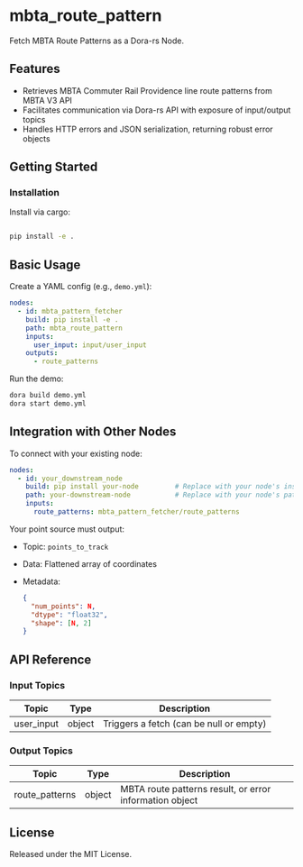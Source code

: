 # mbta_route_pattern

Fetch MBTA Route Patterns as a Dora-rs Node.

## Features
- Retrieves MBTA Commuter Rail Providence line route patterns from MBTA V3 API
- Facilitates communication via Dora-rs API with exposure of input/output topics
- Handles HTTP errors and JSON serialization, returning robust error objects

## Getting Started

### Installation
Install via cargo:
```bash

pip install -e .
````

## Basic Usage

Create a YAML config (e.g., `demo.yml`):

```yaml
nodes:
  - id: mbta_pattern_fetcher
    build: pip install -e .
    path: mbta_route_pattern
    inputs:
      user_input: input/user_input
    outputs:
      - route_patterns
```

Run the demo:

```bash
dora build demo.yml
dora start demo.yml
```

## Integration with Other Nodes

To connect with your existing node:

```yaml
nodes:
  - id: your_downstream_node
    build: pip install your-node         # Replace with your node's install step
    path: your-downstream-node           # Replace with your node's path
    inputs:
      route_patterns: mbta_pattern_fetcher/route_patterns
```

Your point source must output:

* Topic: `points_to_track`
* Data: Flattened array of coordinates
* Metadata:

  ```json
  {
    "num_points": N,
    "dtype": "float32",
    "shape": [N, 2]
  }
  ```

## API Reference

### Input Topics

| Topic      | Type    | Description                             |
|-----------|---------|-----------------------------------------|
| user_input | object  | Triggers a fetch (can be null or empty) |

### Output Topics

| Topic          | Type   | Description                                              |
|---------------|--------|---------------------------------------------------------|
| route_patterns| object | MBTA route patterns result, or error information object  |


## License

Released under the MIT License.
